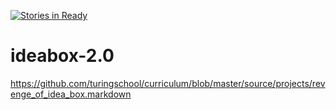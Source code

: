 [![Stories in Ready](https://badge.waffle.io/acareaga/ideabox-2.0.png?label=ready&title=Ready)](https://waffle.io/acareaga/ideabox-2.0)
# ideabox-2.0
https://github.com/turingschool/curriculum/blob/master/source/projects/revenge_of_idea_box.markdown
